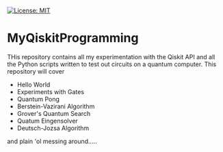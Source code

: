 [![License: MIT](https://img.shields.io/badge/License-BSD-brightgreen)](https://raw.githubusercontent.com/LordVader31/MyQiskitProgramming/main/LICENSE)

# MyQiskitProgramming

THis repository contains all my experimentation with the Qiskit API and all the Python scripts written to test out circuits on a quantum computer. This repository will cover 
* Hello World
* Experiments with Gates
* Quantum Pong
* Berstein-Vazirani Algorithm
* Grover's Quantum Search
* Quatum Eingensolver
* Deutsch-Jozsa Algorithm

and plain 'ol messing around.....



